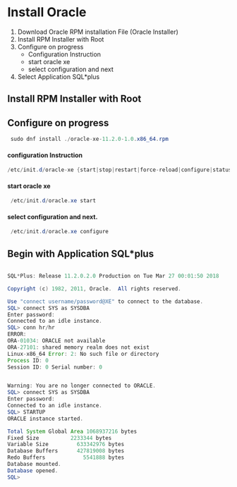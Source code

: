 # Install Oracle
1. Download Oracle RPM installation File (Oracle Installer)
2. Install RPM Installer with Root
3. Configure on progress
	* Configuration Instruction
	* start oracle xe
	* select configuration and next	
4. Select Application SQL*plus

## Install RPM Installer with Root
## Configure on progress
```java
 sudo dnf install ./oracle-xe-11.2.0-1.0.x86_64.rpm
```

#### configuration Instruction
```java
/etc/init.d/oracle-xe {start|stop|restart|force-reload|configure|status|enable|disable}
``` 

#### start oracle xe
```java
 /etc/init.d/oracle.xe start
```

#### select configuration and next.
```java
 /etc/init.d/oracle.xe configure
```

## Begin with Application SQL*plus
```java

SQL*Plus: Release 11.2.0.2.0 Production on Tue Mar 27 00:01:50 2018

Copyright (c) 1982, 2011, Oracle.  All rights reserved.

Use "connect username/password@XE" to connect to the database.
SQL> connect SYS as SYSDBA
Enter password: 
Connected to an idle instance.
SQL> conn hr/hr
ERROR:
ORA-01034: ORACLE not available
ORA-27101: shared memory realm does not exist
Linux-x86_64 Error: 2: No such file or directory
Process ID: 0
Session ID: 0 Serial number: 0


Warning: You are no longer connected to ORACLE.
SQL> connect SYS as SYSDBA
Enter password: 
Connected to an idle instance.
SQL> STARTUP
ORACLE instance started.

Total System Global Area 1068937216 bytes
Fixed Size		    2233344 bytes
Variable Size		  633342976 bytes
Database Buffers	  427819008 bytes
Redo Buffers		    5541888 bytes
Database mounted.
Database opened.
SQL> 
```
